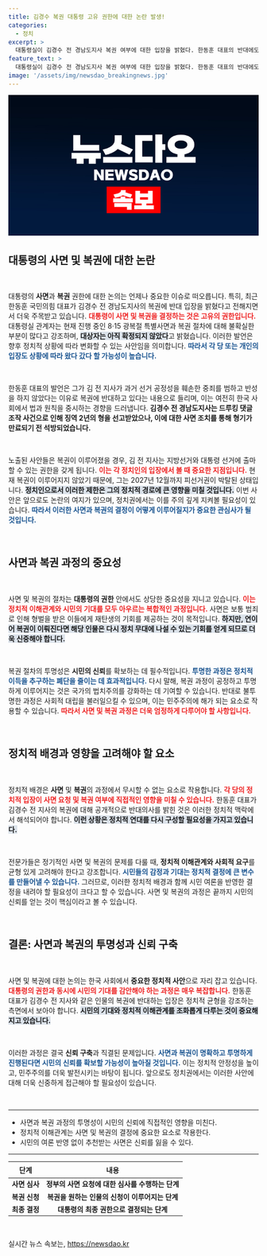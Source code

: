 ```yaml
---
title: 김경수 복권 대통령 고유 권한에 대한 논란 발생!
categories:
  - 정치
excerpt: >
  대통령실이 김경수 전 경남도지사 복권 여부에 대한 입장을 밝혔다. 한동훈 대표의 반대에도 불구, 8·15 특별사면에 포함될 가능성이 커지며, 그의 정치적 행보가 주목받고 있다. 과연 복권이 이루어질까?
feature_text: >
  대통령실이 김경수 전 경남도지사 복권 여부에 대한 입장을 밝혔다. 한동훈 대표의 반대에도 불구, 8·15 특별사면에 포함될 가능성이 커지며, 그의 정치적 행보가 주목받고 있다. 과연 복권이 이루어질까?
image: '/assets/img/newsdao_breakingnews.jpg'
---
```


<p><img src="/assets/img/newsdao_breakingnews.jpg" alt="koreaapp 속보" /></p>

<h2 data-ke-size="size26">대통령의 사면 및 복권에 대한 논란</h2>

<p data-ke-size="size16">&nbsp;</p>

<p>대통령의 <b>사면</b>과 <b>복권</b> 권한에 대한 논의는 언제나 중요한 이슈로 떠오릅니다. 특히, 최근 한동훈 국민의힘 대표가 김경수 전 경남도지사의 복권에 반대 입장을 밝혔다고 전해지면서 더욱 주목받고 있습니다. <b><span style="color: #ee2323;">대통령이 사면 및 복권을 결정하는 것은 고유의 권한입니다.</span></b> 대통령실 관계자는 현재 진행 중인 8·15 광복절 특별사면과 복권 절차에 대해 불확실한 부분이 많다고 강조하며, <b><span style="background-color: #21538527;">대상자는 아직 확정되지 않았다</span></b>고 밝혔습니다. 이러한 발언은 향후 정치적 상황에 따라 변화할 수 있는 사안임을 의미합니다. <b><span style="color: #1a5490;">따라서 각 당 또는 개인의 입장도 상황에 따라 왔다 갔다 할 가능성이 높습니다.</span></b> </p>

<p data-ke-size="size16">&nbsp;</p>

<p>한동훈 대표의 발언은 그가 김 전 지사가 과거 선거 공정성을 훼손한 중죄를 범하고 반성을 하지 않았다는 이유로 복권에 반대하고 있다는 내용으로 들리며, 이는 여전히 한국 사회에서 법과 원칙을 중시하는 경향을 드러냅니다. <b>김경수 전 경남도지사는 드루킹 댓글 조작 사건으로 인해 징역 2년의 형을 선고받았으나, 이에 대한 사면 조치를 통해 형기가 만료되기 전 석방되었습니다.</b> </p>

<p data-ke-size="size16">&nbsp;</p>

<p>노출된 사안들은 복권이 이루어졌을 경우, 김 전 지사는 지방선거와 대통령 선거에 출마할 수 있는 권한을 갖게 됩니다. <b><span style="color: #ee2323;">이는 각 정치인의 입장에서 볼 때 중요한 지점입니다.</span></b> 현재 복권이 이루어지지 않았기 때문에, 그는 2027년 12월까지 피선거권이 박탈된 상태입니다. <b><span style="background-color: #21538527;">정치인으로서 이러한 제한은 그의 정치적 경로에 큰 영향을 미칠 것입니다.</span></b> 이번 사안은 앞으로도 논란의 여지가 있으며, 정치권에서는 이를 주의 깊게 지켜볼 필요성이 있습니다. <b><span style="color: #1a5490;">따라서 이러한 사면과 복권의 결정이 어떻게 이루어질지가 중요한 관심사가 될 것입니다.</span></b></p>

<p data-ke-size="size16">&nbsp;</p>

<h2 data-ke-size="size26">사면과 복권 과정의 중요성</h2>

<p data-ke-size="size16">&nbsp;</p>

<p>사면 및 복권의 절차는 <b>대통령의 권한</b> 안에서도 상당한 중요성을 지니고 있습니다. <b><span style="color: #ee2323;">이는 정치적 이해관계와 시민의 기대를 모두 아우르는 복합적인 과정입니다.</span></b> 사면은 보통 범죄로 인해 형벌을 받은 이들에게 재탄생의 기회를 제공하는 것이 목적입니다. <b><span style="background-color: #21538527;">하지만, 연이어 복권이 이뤄진다면 해당 인물은 다시 정치 무대에 나설 수 있는 기회를 얻게 되므로 더욱 신중해야 합니다.</span></b> </p>

<p data-ke-size="size16">&nbsp;</p>

<p>복권 절차의 투명성은 <b>시민의 신뢰</b>를 확보하는 데 필수적입니다. <b><span style="color: #1a5490;">투명한 과정은 정치적 이득을 추구하는 폐단을 줄이는 데 효과적입니다.</span></b> 다시 말해, 복권 과정이 공정하고 투명하게 이루어지는 것은 국가의 법치주의를 강화하는 데 기여할 수 있습니다. 반대로 불투명한 과정은 사회적 대립을 불러일으킬 수 있으며, 이는 민주주의에 해가 되는 요소로 작용할 수 있습니다. <b><span style="color: #ee2323;">따라서 사면 및 복권 과정은 더욱 엄정하게 다루어야 할 사항입니다.</span></b></p>

<p data-ke-size="size16">&nbsp;</p>

<h2 data-ke-size="size26">정치적 배경과 영향을 고려해야 할 요소</h2>

<p data-ke-size="size16">&nbsp;</p>

<p>정치적 배경은 <b>사면</b> 및 <b>복권</b>의 과정에서 무시할 수 없는 요소로 작용합니다. <b><span style="color: #ee2323;">각 당의 정치적 입장이 사면 요청 및 복권 여부에 직접적인 영향을 미칠 수 있습니다.</span></b> 한동훈 대표가 김경수 전 지사의 복권에 대해 공개적으로 반대의사를 밝힌 것은 이러한 정치적 맥락에서 해석되어야 합니다. <b><span style="background-color: #21538527;">이런 상황은 정치적 연대를 다시 구성할 필요성을 가지고 있습니다.</span></b> </p>

<p data-ke-size="size16">&nbsp;</p>

<p>전문가들은 정기적인 사면 및 복권의 문제를 다룰 때, <b>정치적 이해관계와 사회적 요구</b>를 균형 있게 고려해야 한다고 강조합니다. <b><span style="color: #1a5490;">시민들의 감정과 기대는 정치적 결정에 큰 변수를 만들어낼 수 있습니다.</span></b> 그러므로, 이러한 정치적 배경과 함께 시민 여론을 반영한 결정을 내려야 할 필요성이 크다고 할 수 있습니다. 사면 및 복권의 과정은 끝까지 시민의 신뢰를 얻는 것이 핵심이라고 볼 수 있습니다.</p>

<p data-ke-size="size16">&nbsp;</p>

<h2 data-ke-size="size26">결론: 사면과 복권의 투명성과 신뢰 구축</h2>

<p data-ke-size="size16">&nbsp;</p>

<p>사면 및 복권에 대한 논의는 한국 사회에서 <b>중요한 정치적 사안</b>으로 자리 잡고 있습니다. <b><span style="color: #ee2323;">대통령의 권한과 동시에 시민의 기대를 감안해야 하는 과정은 매우 복잡합니다.</span></b> 한동훈 대표가 김경수 전 지사와 같은 인물의 복권에 반대하는 입장은 정치적 균형을 강조하는 측면에서 보아야 합니다. <b><span style="background-color: #21538527;">시민의 기대와 정치적 이해관계를 조화롭게 다루는 것이 중요해지고 있습니다.</span></b> </p>

<p data-ke-size="size16">&nbsp;</p>

<p>이러한 과정은 결국 <b>신뢰 구축</b>과 직결된 문제입니다. <b><span style="color: #1a5490;">사면과 복권이 명확하고 투명하게 진행된다면 시민의 신뢰를 확보할 가능성이 높아질 것입니다.</span></b> 이는 정치적 안정성을 높이고, 민주주의를 더욱 발전시키는 바탕이 됩니다. 앞으로도 정치권에서는 이러한 사안에 대해 더욱 신중하게 접근해야 할 필요성이 있습니다.</p>

<p data-ke-size="size16">&nbsp;</p>

<hr />

<ul>
    <li>사면과 복권 과정의 투명성이 시민의 신뢰에 직접적인 영향을 미친다.</li>
    <li>정치적 이해관계는 사면 및 복권의 결정에 중요한 요소로 작용한다.</li>
    <li>시민의 여론 반영 없이 추천받는 사면은 신뢰를 잃을 수 있다.</li>
</ul>

<hr /> 

<table>
    <thead>
        <tr>
            <th style="text-align: center; height: 25px;"><b>단계</b></th>
            <th style="text-align: center; height: 25px;"><b>내용</b></th>
        </tr>
    </thead>
    <tbody>
        <tr>
            <td style="text-align: center; height: 17px;"><b>사면 심사</b></td>
            <td style="text-align: center; height: 17px;"><b>정부의 사면 요청에 대한 심사를 수행하는 단계</b></td>
        </tr>
        <tr>
            <td style="text-align: center; height: 17px;"><b>복권 신청</b></td>
            <td style="text-align: center; height: 17px;"><b>복권을 원하는 인물의 신청이 이루어지는 단계</b></td>
        </tr>
        <tr>
            <td style="text-align: center; height: 17px;"><b>최종 결정</b></td>
            <td style="text-align: center; height: 17px;"><b>대통령의 최종 권한으로 결정되는 단계</b></td>
        </tr>
    </tbody>
</table> 

<p data-ke-size="size16">&nbsp;</p>
실시간 뉴스 속보는, <a href="https://newsdao.kr" rel="dofollow">https://newsdao.kr</a>


